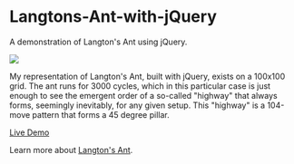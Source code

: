 # Langtons-Ant-with-jQuery

A demonstration of Langton's Ant using jQuery.

![](http://www.davejudd.com/images/github/langtons-ant/langtons-ant.png)

My representation of Langton's Ant, built with jQuery, exists on a 100x100 grid. The ant runs for 3000 cycles, which in this particular case is just enough to see the emergent order of a so-called "highway" that always forms, seemingly inevitably, for any given setup. This "highway" is a 104-move pattern that forms a 45 degree pillar.

[Live Demo](http://www.davejudd.com/demo/langtons-ant/)

Learn more about [Langton's Ant](https://en.wikipedia.org/wiki/Langton%27s_ant).
